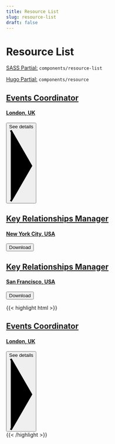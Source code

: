 ```yaml
---
title: Resource List
slug: resource-list
draft: false
---
```


<!-- Header -->
<div class="styleguide__content border-b border-oat-light pb-8 mb-12">
  <h1>Resource List</h1>
  <p><u>SASS Partial:</u> <code>components/resource-list</code></p>
  <p><u>Hugo Partial:</u> <code>components/resource</code></p>
</div>

      
<!-- Result -->
<div class="styleguide__result">
<div class="resources">
	<div class="resource__item">
		<a class="resource__content | no-underline" href="#">
		<div class="resource__main">
			<div class="resource__descr">
				<h2 class="header | header-lg-2 mb-2 md:mb-0 | text-green-darkest">Events Coordinator</h2>
				<h4 class="header-sm">London, UK</h4>
			</div>
			<div class="resource__action">
				<button class="link -icon -green -sm"><span class="text">See details</span><span class="icon | icon--arrow -xs -stroke-4"><svg viewbox="0 0 13 39" xmlns="http://www.w3.org/2000/svg">
				<polyline class="stroke" points="0.9,38.5 11.9,19.5 0.9,0.5" stroke="currentColor"></polyline></svg></span></button>
			</div>
		</div></a>
	</div>
	<div class="resource__item">
		<a class="resource__content | no-underline" href="#">
		<div class="resource__main">
			<div class="resource__descr">
				<h2 class="header | header-lg-2 mb-2 md:mb-0 | text-green-darkest">Key Relationships Manager</h2>
				<h4 class="header-sm">New York City, USA</h4>
			</div>
			<div class="resource__action">
				<button class="link -underline -sm">Download</button>
			</div>
		</div></a>
	</div>
	<div class="resource__item">
		<a class="resource__content | no-underline" href="#">
		<div class="resource__main">
			<div class="resource__descr">
				<h2 class="header | header-lg-2 mb-2 md:mb-0 | text-green-darkest">Key Relationships Manager</h2>
				<h4 class="header-sm">San Francisco, USA</h4>
			</div>
			<div class="resource__action">
				<button class="link -underline -sm">Download</button>
			</div>
		</div></a>
	</div>
</div>
</div>

<!-- Markup -->
{{< highlight html  >}}
<div class="resources">
	<div class="resource__item">
		<a class="resource__content | no-underline" href="#">
		<div class="resource__main">
			<div class="resource__descr">
				<h2 class="header | header-lg-2 mb-2 md:mb-0 | text-green-darkest">Events Coordinator</h2>
				<h4 class="header-sm">London, UK</h4>
			</div>
			<div class="resource__action">
				<button class="link -icon -green -sm"><span class="text">See details</span><span class="icon | icon--arrow -xs -stroke-4"><svg viewbox="0 0 13 39" xmlns="http://www.w3.org/2000/svg">
				<polyline class="stroke" points="0.9,38.5 11.9,19.5 0.9,0.5" stroke="currentColor"></polyline></svg></span></button>
			</div>
		</div></a>
	</div>
</div>
{{< /highlight >}}
        

